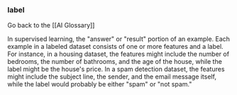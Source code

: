 ### label

Go back to the [[AI Glossary]]


In supervised learning, the "answer" or "result" portion of an example. Each example in a labeled dataset consists of one or more features and a label. For instance, in a housing dataset, the features might include the number of bedrooms, the number of bathrooms, and the age of the house, while the label might be the house's price. In a spam detection dataset, the features might include the subject line, the sender, and the email message itself, while the label would probably be either "spam" or "not spam."

